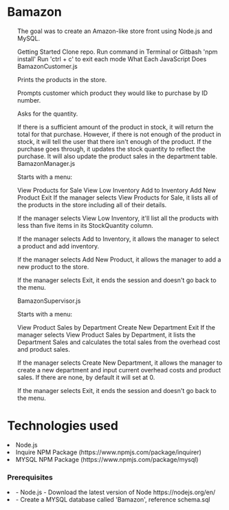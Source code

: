 <h1>Bamazon </h1>
<ul>The goal was to create an Amazon-like store front using Node.js and MySQL.

Getting Started
Clone repo.
Run command in Terminal or Gitbash 'npm install'
Run 'ctrl + c' to exit each mode
What Each JavaScript Does
BamazonCustomer.js

Prints the products in the store.

Prompts customer which product they would like to purchase by ID number.

Asks for the quantity.

If there is a sufficient amount of the product in stock, it will return the total for that purchase.
However, if there is not enough of the product in stock, it will tell the user that there isn't enough of the product.
If the purchase goes through, it updates the stock quantity to reflect the purchase.
It will also update the product sales in the department table.
BamazonManager.js

Starts with a menu:

View Products for Sale
View Low Inventory
Add to Inventory
Add New Product
Exit
If the manager selects View Products for Sale, it lists all of the products in the store including all of their details.

If the manager selects View Low Inventory, it'll list all the products with less than five items in its StockQuantity column.

If the manager selects Add to Inventory, it allows the manager to select a product and add inventory.

If the manager selects Add New Product, it allows the manager to add a new product to the store.

If the manager selects Exit, it ends the session and doesn't go back to the menu.

BamazonSupervisor.js

Starts with a menu:

View Product Sales by Department
Create New Department
Exit
If the manager selects View Product Sales by Department, it lists the Department Sales and calculates the total sales from the overhead cost and product sales.

If the manager selects Create New Department, it allows the manager to create a new department and input current overhead costs and product sales. If there are none, by default it will set at 0.

If the manager selects Exit, it ends the session and doesn't go back to the menu.</ul>

<h1>Technologies used</h1>
<li>Node.js</li>
<li>Inquire NPM Package (https://www.npmjs.com/package/inquirer)</li>
<li>MYSQL NPM Package (https://www.npmjs.com/package/mysql)</li>
  <h3>Prerequisites</h3>
<li>- Node.js - Download the latest version of Node https://nodejs.org/en/</li>
<li>- Create a MYSQL database called 'Bamazon', reference schema.sql</li>
